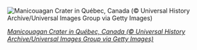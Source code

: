 
![Manicouagan Crater in Québec, Canada (© Universal History Archive/Universal Images Group via Getty Images)](https://cn.bing.com//th?id=OHR.Manicouagan_EN-US7701393606_1920x1080.jpg&rf=LaDigue_1920x1080.jpg&pid=hp)

*[Manicouagan Crater in Québec, Canada (© Universal History Archive/Universal Images Group via Getty Images)](https://www.bing.com/search?q=asteroid+day&form=hpcapt&filters=HpDate%3a%2220210630_0700%22)*
